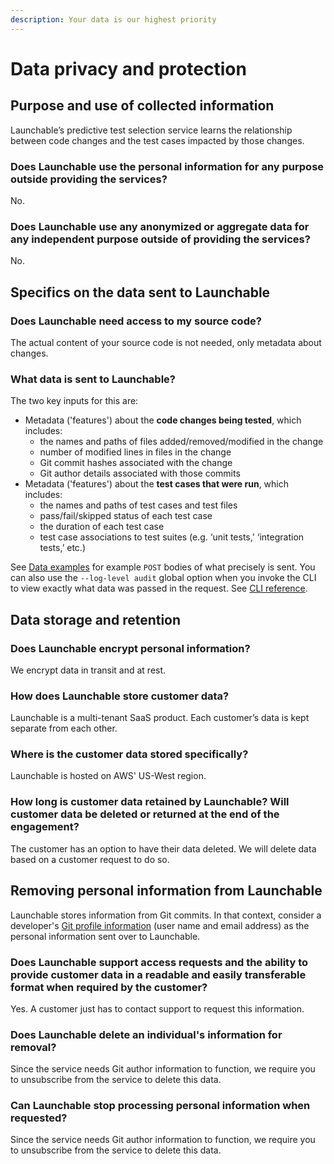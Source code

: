 ```yaml
---
description: Your data is our highest priority
---
```


# Data privacy and protection

## Purpose and use of collected information

Launchable’s predictive test selection service learns the relationship between code changes and the test cases impacted by those changes.

### Does Launchable use the personal information for any purpose outside providing the services?

No.

### Does Launchable use any anonymized or aggregate data for any independent purpose outside of providing the services?

No.

## Specifics on the data sent to Launchable

### Does Launchable need access to my source code?

The actual content of your source code is not needed, only metadata about changes.

### What data is sent to Launchable?

The two key inputs for this are:

* Metadata \('features'\) about the **code changes being tested**, which includes:
  * the names and paths of files added/removed/modified in the change
  * number of modified lines in files in the change
  * Git commit hashes associated with the change
  * Git author details associated with those commits
* Metadata \('features'\) about the **test cases that were run**, which includes:
  * the names and paths of test cases and test files
  * pass/fail/skipped status of each test case
  * the duration of each test case
  * test case associations to test suites \(e.g. ‘unit tests,' ‘integration tests,’ etc.\)

See [Data examples](data-examples.md) for example `POST` bodies of what precisely is sent. You can also use the `--log-level audit` global option when you invoke the CLI to view exactly what data was passed in the request. See [CLI reference](../../resources/cli-reference.md#log-level).

## Data storage and retention

### Does Launchable encrypt personal information?

We encrypt data in transit and at rest.

### How does Launchable store customer data?

Launchable is a multi-tenant SaaS product. Each customer’s data is kept separate from each other.

### Where is the customer data stored specifically?

Launchable is hosted on AWS' US-West region.

### How long is customer data retained by Launchable? Will customer data be deleted or returned at the end of the engagement?

The customer has an option to have their data deleted. We will delete data based on a customer request to do so.

## Removing personal information from Launchable

Launchable stores information from Git commits. In that context, consider a developer's [Git profile information](https://git-scm.com/book/en/v2/Customizing-Git-Git-Configuration#_git_config) \(user name and email address\) as the personal information sent over to Launchable.

### Does Launchable support access requests and the ability to provide customer data in a readable and easily transferable format when required by the customer?

Yes. A customer just has to contact support to request this information.

### Does Launchable delete an individual's information for removal?

Since the service needs Git author information to function, we require you to unsubscribe from the service to delete this data.

### Can Launchable stop processing personal information when requested?

Since the service needs Git author information to function, we require you to unsubscribe from the service to delete this data.

